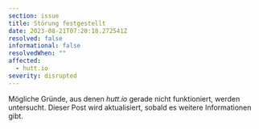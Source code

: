 ```yaml
---
section: issue
title: Störung festgestellt
date: 2023-08-21T07:20:18.272541Z
resolved: false
informational: false
resolvedWhen: ""
affected:
  - hutt.io
severity: disrupted
---
```

Mögliche Gründe, aus denen *hutt.io* gerade nicht funktioniert, werden untersucht. Dieser Post wird aktualisiert, sobald es weitere Informationen gibt.

        